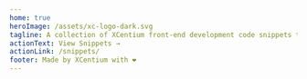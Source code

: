 ```yaml
---
home: true
heroImage: /assets/xc-logo-dark.svg
tagline: A collection of XCentium front-end development code snippets to reuse across projects.
actionText: View Snippets →
actionLink: /snippets/
footer: Made by XCentium with ❤️
---
```

